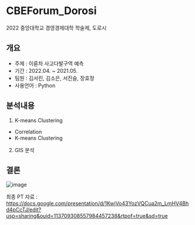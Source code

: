# CBEForum_Dorosi
2022 중앙대학교 경영경제대학 학술제, 도로시

## 개요
* 주제 : 이륜차 사고다발구역 예측
* 기간 : 2022.04. ~ 2021.05.
* 팀원 : 김서린, 김소은, 서진슬, 장효정
* 사용언어 : Python

## 분석내용  
1. K-means Clustering  
* Correlation
* K-means Clustering  
2. GIS 분석  

## 결론
![image](https://user-images.githubusercontent.com/79136542/210921768-5fc81fc8-451e-4aba-9342-5ac3a6f16b44.png)

최종 PT 자료 : https://docs.google.com/presentation/d/1KwjVo43YozVQCua2m_LmHV4Bhd4pCcTJ/edit?usp=sharing&ouid=113709308557984457238&rtpof=true&sd=true
